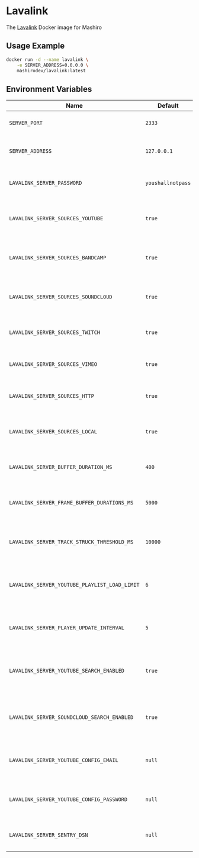 # Lavalink
The [Lavalink](https://github.com/freyacodes/Lavalink) Docker image for Mashiro

## Usage Example


```bash
docker run -d --name lavalink \
    -e SERVER_ADDRESS=0.0.0.0 \
    mashirodev/lavalink:latest
```

## Environment Variables

| Name                                          | Default           | Description                                             |
| --------------------------------------------- | ----------------- | ------------------------------------------------------- |
| `SERVER_PORT`                                 | `2333`            | The port Lavalink will listen on                        |
| `SERVER_ADDRESS`                              | `127.0.0.1`       | The address Lavalink will listen on                     |
| `LAVALINK_SERVER_PASSWORD`                    | `youshallnotpass` | The password Lavalink will use                          |
| `LAVALINK_SERVER_SOURCES_YOUTUBE`             | `true`            | Whether Lavalink will use YouTube as a source           |
| `LAVALINK_SERVER_SOURCES_BANDCAMP`            | `true`            | Whether Lavalink will use Bandcamp as a source          |
| `LAVALINK_SERVER_SOURCES_SOUNDCLOUD`          | `true`            | Whether Lavalink will use SoundCloud as a source        |
| `LAVALINK_SERVER_SOURCES_TWITCH`              | `true`            | Whether Lavalink will use Twitch as a source            |
| `LAVALINK_SERVER_SOURCES_VIMEO`               | `true`            | Whether Lavalink will use Vimeo as a source             |
| `LAVALINK_SERVER_SOURCES_HTTP`                | `true`            | Whether Lavalink will use HTTP as a source              |
| `LAVALINK_SERVER_SOURCES_LOCAL`               | `true`            | Whether Lavalink will use local files as a source       |
| `LAVALINK_SERVER_BUFFER_DURATION_MS`          | `400`             | The buffer duration Lavalink will use                   |
| `LAVALINK_SERVER_FRAME_BUFFER_DURATIONS_MS`   | `5000`            | The frame buffer duration Lavalink will use             |
| `LAVALINK_SERVER_TRACK_STRUCK_THRESHOLD_MS`   | `10000`           | The track stuck threshold Lavalink will use             |
| `LAVALINK_SERVER_YOUTUBE_PLAYLIST_LOAD_LIMIT` | `6`               | The YouTube playlist load limit Lavalink will use       |
| `LAVALINK_SERVER_PLAYER_UPDATE_INTERVAL`      | `5`               | The player update interval Lavalink will use            |
| `LAVALINK_SERVER_YOUTUBE_SEARCH_ENABLED`      | `true`            | Whether Lavalink will use YouTube as a search source    |
| `LAVALINK_SERVER_SOUNDCLOUD_SEARCH_ENABLED`   | `true`            | Whether Lavalink will use SoundCloud as a search source |
| `LAVALINK_SERVER_YOUTUBE_CONFIG_EMAIL`        | `null`            | The YouTube email Lavalink will use                     |
| `LAVALINK_SERVER_YOUTUBE_CONFIG_PASSWORD`     | `null`            | The YouTube password Lavalink will use                  |
| `LAVALINK_SERVER_SENTRY_DSN`                  | `null`            | The Sentry DSN Lavalink will use                        |
